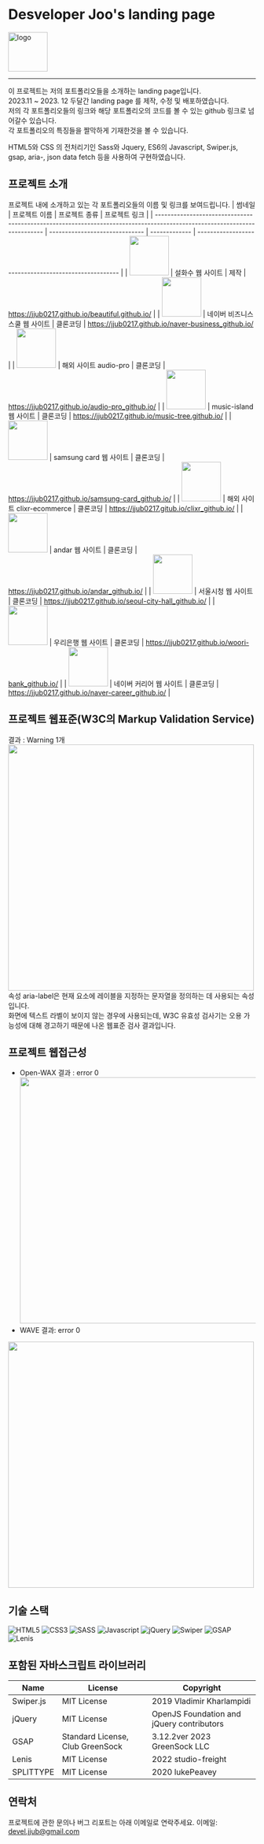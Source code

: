# Desveloper Joo's landing page 


<picture>
  <source media="(prefers-color-scheme: dark)" srcset="https://github.com/jjub0217/jjub0217.github.io/assets/62126380/1ba8dc95-8ca5-4d99-b4d1-cb749a6c25e5##gh-dark-mode-only">
  <source media="(prefers-color-scheme: light)" srcset="https://github.com/jjub0217/jjub0217.github.io/assets/62126380/410968a0-5785-4f22-ae90-99b3d342768d#gh-light-mode-only">
  <img alt="logo" src="https://github.com/jjub0217/jjub0217.github.io/assets/62126380/1ba8dc95-8ca5-4d99-b4d1-cb749a6c25e5" width=80>
</picture>

----
이 프로젝트는 저의 포트폴리오들을 소개하는 landing page입니다. <br>
2023.11 ~ 2023. 12 두달간 landing page 를 제작, 수정 및 배포하였습니다. <br>
저의 각 포트폴리오들의 링크와 해당 포트폴리오의 코드를 볼 수 있는 github 링크로 넘어갈수 있습니다. <br>
각 포트폴리오의 특징들을 짤막하게 기재한것을 볼 수 있습니다.

HTML5와 CSS 의 전처리기인 Sass와 Jquery, ES6의 Javascript, Swiper.js, gsap, aria-, json data fetch 등을 사용하여 구현하였습니다.

## 프로젝트 소개
프로젝트 내에 소개하고 있는 각 포트폴리오들의 이름 및 링크를 보여드립니다.
| 썸네일                                                                                                                   | 프로젝트 이름                  | 프로젝트 종류 | 프로젝트 링크                                         |
| ------------------------------------------------------------------------------------------------------------------------ | ------------------------------ | ------------- | ----------------------------------------------------- |
| <img src="https://github.com/jjub0217/jjub0217.github.io/assets/62126380/79bea3ad-8107-402b-993e-fb5be8e67ae5" width=80> | 설화수 웹 사이트               | 제작          | https://jjub0217.github.io/beautiful.github.io/       |
| <img src="https://github.com/jjub0217/jjub0217.github.io/assets/62126380/09553f1e-afa3-4803-b6e6-fae3dedcd412" width=80> | 네이버 비즈니스 스쿨 웹 사이트 | 클론코딩      | https://jjub0217.github.io/naver-business_github.io/  |
| <img src="https://github.com/jjub0217/jjub0217.github.io/assets/62126380/045be4b1-62f2-48a8-94a0-f1640f57198a" width=80> | 해외 사이트 audio-pro          | 클론코딩      | https://jjub0217.github.io/audio-pro_github.io/       |
| <img src="https://github.com/jjub0217/jjub0217.github.io/assets/62126380/e4190bfa-5891-4d1f-a72b-fb03a0c4b96d" width=80> | music-island 웹 사이트         | 클론코딩      | https://jjub0217.github.io/music-tree.github.io/      |
| <img src="https://github.com/jjub0217/jjub0217.github.io/assets/62126380/126f37de-d510-435f-afd6-534551057032" width=80> | samsung card 웹 사이트         | 클론코딩      | https://jjub0217.github.io/samsung-card_github.io/    |
| <img src="https://github.com/jjub0217/jjub0217.github.io/assets/62126380/bbd0a28c-19b6-43ee-9c39-da0d890876e2" width=80> | 해외 사이트 clixr-ecommerce    | 클론코딩      | https://jjub0217.gitub.io/clixr_github.io/            |
| <img src="https://github.com/jjub0217/jjub0217.github.io/assets/62126380/acdf1c84-11d9-46a9-8409-62725f906fe8" width=80> | andar 웹 사이트                | 클론코딩      | https://jjub0217.github.io/andar_github.io/           |
| <img src="https://github.com/jjub0217/jjub0217.github.io/assets/62126380/6d323a05-b1bf-411f-8ab0-ca8a555d4290" width=80> | 서울시청 웹 사이트             | 클론코딩      | https://jjub0217.github.io/seoul-city-hall_github.io/ |
| <img src="https://github.com/jjub0217/jjub0217.github.io/assets/62126380/424dbd37-2e93-4dc0-a697-3ffb77bbaa4c" width=80> | 우리은행 웹 사이트             | 클론코딩      | https://jjub0217.github.io/woori-bank_github.io/      |
| <img src="https://github.com/jjub0217/jjub0217.github.io/assets/62126380/2c0abdf5-b1ca-4750-981f-de3039618821" width=80> | 네이버 커리어 웹 사이트        | 클론코딩      | https://jjub0217.github.io/naver-career_github.io/    |

## 프로젝트 웹표준(W3C의 Markup Validation Service)
결과 : Warning 1개 <br>
<img src="https://github.com/jjub0217/jjub0217.github.io/assets/62126380/167854a8-8a98-4739-9ca4-d918d4db712a" width=500> <br>
속성 aria-label은 현재 요소에 레이블을 지정하는 문자열을 정의하는 데 사용되는 속성입니다. <br> 화면에 텍스트 라벨이 보이지 않는 경우에 사용되는데,  W3C 유효성 검사기는 오용 가능성에 대해 경고하기 때문에 나온 웹표준 검사 결과입니다.

## 프로젝트 웹접근성
- Open-WAX 결과 : error 0
<img src="https://github.com/jjub0217/jjub0217.github.io/assets/62126380/8849947b-acfd-4f3a-97cd-3992ca87731a" width=500> <br>
- WAVE 결과: error 0
<img src="https://github.com/jjub0217/jjub0217.github.io/assets/62126380/84606cf8-20e9-4c7d-bdee-d118031b68db" width=500>

## 기술 스택
![HTML5](https://img.shields.io/badge/HTML5-FE642E?style=flat-square&logo=HTML5&logoColor=white)
![CSS3](https://img.shields.io/badge/CSS3-2E9AFE?style=flat-square&logo=CSS3&logoColor=white)
![SASS](https://img.shields.io/badge/Sass-cc6699?style=flat-square&logo=sass&logoColor=white)
![Javascript](https://img.shields.io/badge/Javascript-gray?style=flat-square&logo=Javascript&logoColor=f7df1e)
![jQuery](https://img.shields.io/badge/jQuery-0769ad?style=flat-square&logo=jQuery&logoColor=white)
![Swiper](https://img.shields.io/badge/Swiper-gray?style=flat-square&logo=Swiper&logoColor=0080FF)
![GSAP](https://img.shields.io/badge/GSAP-88CE02?style=flat-square&logo=GreenSock&logoColor=white)
![Lenis](https://img.shields.io/badge/Lenis-ff98a2?style=flat-square)

## 포함된 자바스크립트 라이브러리
| Name      | License                          | Copyright                                 |
| --------- | -------------------------------- | ----------------------------------------- |
| Swiper.js | MIT License                      | 2019 Vladimir Kharlampidi                 |
| jQuery    | MIT License                      | OpenJS Foundation and jQuery contributors |
| GSAP      | Standard License, Club GreenSock | 3.12.2ver 2023 GreenSock LLC              |
| Lenis     | MIT License                      | 2022 studio-freight                       |
| SPLITTYPE | MIT License                      | 2020 lukePeavey                           |




## 연락처
프로젝트에 관한 문의나 버그 리포트는 아래 이메일로 연락주세요.
이메일: devel.jjub@gmail.com

